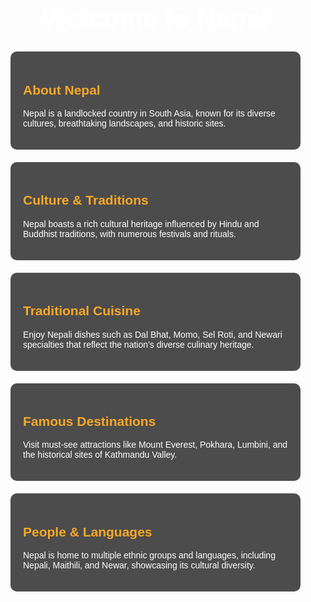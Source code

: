 <!DOCTYPE html>
<html lang="en">
<head>
  <meta charset="UTF-8" />
  <meta name="viewport" content="width=device-width, initial-scale=1.0" />
  <title>Discover Nepal</title>
  <style>
    /* Ensure full-height layout and remove default margins */
    html, body {
      margin: 0;
      padding: 0;
      height: 100%;
      font-family: Arial, sans-serif;
      color: white;
    }
    /* The background slider covers the entire viewport */
    #background-slider {
      position: fixed;
      top: 0;
      left: 0;
      width: 100%;
      height: 100%;
      z-index: -1;
      background-size: cover;
      background-position: center;
      transition: background-image 1s ease-in-out;
    }
    /* Main container overlays the background */
    .container {
      position: relative;
      z-index: 1;
      padding: 20px;
    }
    /* Style for content sections */
    .section {
      background: rgba(0, 0, 0, 0.7);
      margin: 20px auto;
      max-width: 800px;
      padding: 20px;
      border-radius: 10px;
    }
    h1 {
      text-align: center;
      font-size: 3em;
      margin-top: 20px;
    }
    h2 {
      color: #f9a826;
    }
  </style>
</head>
<body>
  <!-- Background slider element -->
  <div id="background-slider"></div>
  
  <!-- Main content container -->
  <div class="container">
    <h1>Welcome to Nepal</h1>
    <div class="section">
      <h2>About Nepal</h2>
      <p>
        Nepal is a landlocked country in South Asia, known for its diverse cultures, breathtaking landscapes, and historic sites.
      </p>
    </div>
    <div class="section">
      <h2>Culture & Traditions</h2>
      <p>
        Nepal boasts a rich cultural heritage influenced by Hindu and Buddhist traditions, with numerous festivals and rituals.
      </p>
    </div>
    <div class="section">
      <h2>Traditional Cuisine</h2>
      <p>
        Enjoy Nepali dishes such as Dal Bhat, Momo, Sel Roti, and Newari specialties that reflect the nation’s diverse culinary heritage.
      </p>
    </div>
    <div class="section">
      <h2>Famous Destinations</h2>
      <p>
        Visit must-see attractions like Mount Everest, Pokhara, Lumbini, and the historical sites of Kathmandu Valley.
      </p>
    </div>
    <div class="section">
      <h2>People & Languages</h2>
      <p>
        Nepal is home to multiple ethnic groups and languages, including Nepali, Maithili, and Newar, showcasing its cultural diversity.
      </p>
    </div>
  </div>

  <!-- JavaScript for background slider -->
  <script>
    // Array of Nepal-themed background image URLs (hosted on Unsplash)
    const images = [
      'https://images.unsplash.com/photo-1519861159239-b6f0c618b9f8?ixlib=rb-4.0.3&auto=format&fit=crop&w=1950&q=80',
      'https://images.unsplash.com/photo-1598268397578-171bdf1e6e65?ixlib=rb-4.0.3&auto=format&fit=crop&w=1950&q=80',
      'https://images.unsplash.com/photo-1566057522804-382e0db61a55?ixlib=rb-4.0.3&auto=format&fit=crop&w=1950&q=80',
      'https://images.unsplash.com/photo-1573164574390-4c0413b6ce92?ixlib=rb-4.0.3&auto=format&fit=crop&w=1950&q=80'
    ];
    
    let current = 0;
    const slider = document.getElementById('background-slider');

    function changeBackground() {
      slider.style.backgroundImage = 'url(' + images[current] + ')';
      current = (current + 1) % images.length;
    }
    
    // Initialize slider and change background every 5 seconds
    changeBackground();
    setInterval(changeBackground, 5000);
  </script>
</body>
</html>
